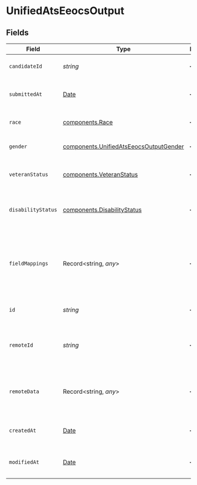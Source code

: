 # UnifiedAtsEeocsOutput


## Fields

| Field                                                                                            | Type                                                                                             | Required                                                                                         | Description                                                                                      | Example                                                                                          |
| ------------------------------------------------------------------------------------------------ | ------------------------------------------------------------------------------------------------ | ------------------------------------------------------------------------------------------------ | ------------------------------------------------------------------------------------------------ | ------------------------------------------------------------------------------------------------ |
| `candidateId`                                                                                    | *string*                                                                                         | :heavy_minus_sign:                                                                               | The UUID of the candidate                                                                        | 801f9ede-c698-4e66-a7fc-48d19eebaa4f                                                             |
| `submittedAt`                                                                                    | [Date](https://developer.mozilla.org/en-US/docs/Web/JavaScript/Reference/Global_Objects/Date)    | :heavy_minus_sign:                                                                               | The submission date of the EEOC                                                                  | 2024-10-01T12:00:00Z                                                                             |
| `race`                                                                                           | [components.Race](../../models/components/race.md)                                               | :heavy_minus_sign:                                                                               | The race of the candidate                                                                        | AMERICAN_INDIAN_OR_ALASKAN_NATIVE                                                                |
| `gender`                                                                                         | [components.UnifiedAtsEeocsOutputGender](../../models/components/unifiedatseeocsoutputgender.md) | :heavy_minus_sign:                                                                               | The gender of the candidate                                                                      | MALE                                                                                             |
| `veteranStatus`                                                                                  | [components.VeteranStatus](../../models/components/veteranstatus.md)                             | :heavy_minus_sign:                                                                               | The veteran status of the candidate                                                              | I_AM_NOT_A_PROTECTED_VETERAN                                                                     |
| `disabilityStatus`                                                                               | [components.DisabilityStatus](../../models/components/disabilitystatus.md)                       | :heavy_minus_sign:                                                                               | The disability status of the candidate                                                           | YES_I_HAVE_A_DISABILITY_OR_PREVIOUSLY_HAD_A_DISABILITY                                           |
| `fieldMappings`                                                                                  | Record<string, *any*>                                                                            | :heavy_minus_sign:                                                                               | The custom field mappings of the object between the remote 3rd party & Panora                    | {<br/>"fav_dish": "broccoli",<br/>"fav_color": "red"<br/>}                                       |
| `id`                                                                                             | *string*                                                                                         | :heavy_minus_sign:                                                                               | The UUID of the EEOC                                                                             | 801f9ede-c698-4e66-a7fc-48d19eebaa4f                                                             |
| `remoteId`                                                                                       | *string*                                                                                         | :heavy_minus_sign:                                                                               | The remote ID of the EEOC in the context of the 3rd Party                                        | id_1                                                                                             |
| `remoteData`                                                                                     | Record<string, *any*>                                                                            | :heavy_minus_sign:                                                                               | The remote data of the EEOC in the context of the 3rd Party                                      | {<br/>"fav_dish": "broccoli",<br/>"fav_color": "red"<br/>}                                       |
| `createdAt`                                                                                      | [Date](https://developer.mozilla.org/en-US/docs/Web/JavaScript/Reference/Global_Objects/Date)    | :heavy_minus_sign:                                                                               | The created date of the object                                                                   | 2024-10-01T12:00:00Z                                                                             |
| `modifiedAt`                                                                                     | [Date](https://developer.mozilla.org/en-US/docs/Web/JavaScript/Reference/Global_Objects/Date)    | :heavy_minus_sign:                                                                               | The modified date of the object                                                                  | 2024-10-01T12:00:00Z                                                                             |
